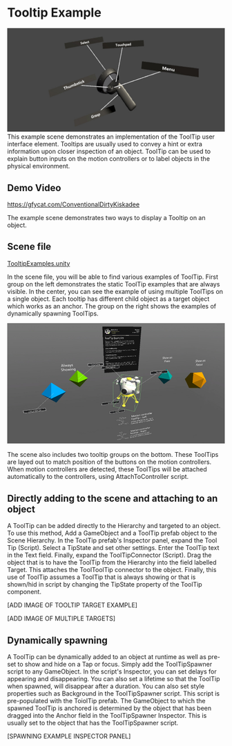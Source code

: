# Tooltip Example
<img src="/External/ReadMeImages/MRTK_Tooltip.jpg">
This example scene demonstrates an implementation of the ToolTip user interface element. Tooltips are usually used to convey a hint or extra information upon closer inspection of an object. ToolTip can be used to explain button inputs on the motion controllers or to label objects in the physical environment.

## Demo Video
https://gfycat.com/ConventionalDirtyKiskadee

The example scene demonstrates two ways to display a Tooltip on an object.

## Scene file
[TooltipExamples.unity](/Assets/MixedRealityToolkit-Examples/UX/Scenes/TooltipExamples.unity)

In the scene file, you will be able to find various examples of ToolTip. First group on the left demonstrates the static ToolTip examples that are always visible. In the center, you can see the example of using multiple ToolTips on a single object. Each tooltip has different child object as a target object which works as an anchor. The group on the right shows the examples of dynamically spawning ToolTips.

<img src="/External/ReadMeImages/MRTK_TooltipExampleScene.jpg">

The scene also includes two tooltip groups on the bottom. These ToolTips are layed out to match position of the buttons on the motion controllers. When motion controllers are detected, these ToolTips will be attached automatically to the controllers, using AttachToController script.

## Directly adding to the scene and attaching to an object
A ToolTip can be added directly to the Hierarchy and targeted to an object. To use this method, Add a GameObject and a ToolTip prefab object to the Scene Hierarchy. In the ToolTip prefab's Inspector panel, expand the Tool Tip (Script). Select a TipState and set other settings. Enter the ToolTip text in the Text field. Finally, expand the ToolTipConnector (Script). Drag the object that is to have the ToolTip from the Hierarchy into the field labelled Target. This attaches the ToolToolTip connector to the object. Finally, this use of ToolTip assumes a ToolTip that is always showing or that is shown/hid in script by changing the TipState property of the ToolTip component.

[ADD IMAGE OF TOOLTIP TARGET EXAMPLE]

[ADD IMAGE OF MULTIPLE TARGETS]
 
## Dynamically spawning
A ToolTip can be dynamically added to an object at runtime as well as pre-set to show and hide on a Tap or focus. Simply add the ToolTipSpawner script to any GameObject. In the script's Inspector, you can set delays for appearing and disappearing. You can also set a lifetime so that the ToolTip when spawned, will disappear after a duration. You can also set style properties such as Background in the ToolTipSpawner script. This script is pre-populated with the ToiolTip prefab. The GameObject to which the spawned ToolTip is anchored is determined by the object that has been dragged into the Anchor field in the ToolTipSpawner Inspector. This is usually set to the object that has the ToolTipSpawner script.

[SPAWNING EXAMPLE INSPECTOR PANEL]

